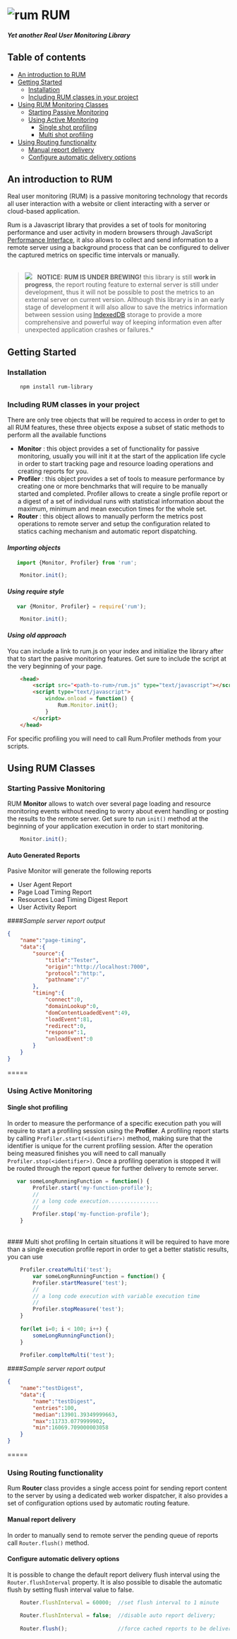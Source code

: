 
# ![rum](https://raw.githubusercontent.com/hammerlyrodrigo/rum/master/static/moonshine.png) **RUM**
##### Yet another **Real User Monitoring Library**


## Table of contents

 - [An introduction to RUM](#an-introduction-to-rum)
 - [Getting Started](#getting-started)
	 - [Installation](#installation)
	 - [Including RUM classes in your project](#importing-objects)
 - [Using RUM Monitoring Classes](#using-rum-classes)
	 - [Starting Passive Monitoring](#starting-passive-monitoring)
	 - [Using Active Monitoring](#using-active-monitoring)
		 - [Single shot profiling](#single-shot-profiling)
		 - [Multi shot profiling](#multi-shot-profiling)
 - [Using Routing functionality](#using-routing-functionality)
 	- [Manual report delivery](#manual-report-delivery)
 	- [Configure automatic delivery options](#configure-automatic-delivery-options)


## **An introduction to RUM**
Real user monitoring (RUM) is a passive monitoring technology that records all user interaction with a website or client interacting with a server or cloud-based application.

Rum is a Javascript library that provides a set of tools for monitoring performance and user activity in modern browsers through JavaScript [Performance Interface](https://developer.mozilla.org/en-US/docs/Web/API/Performance), it also allows to collect and send information to a remote server using a background process that can be configured to deliver the captured metrics on specific time intervals or manually. 
<br>
<br>
> <img src="https://raw.githubusercontent.com/hammerlyrodrigo/rum/master/static/flask.png"/> &nbsp;&nbsp;**NOTICE: RUM IS UNDER BREWING!** this library is still **work in progress**, the report routing feature to external server is still under development, thus it will not be possible to post the metrics to an external server on current version. Although this library is in an early stage of development it will also allow to save the metrics information between session using [IndexedDB](https://developer.mozilla.org/en-US/docs/Web/API/IndexedDB_API/Using_IndexedDB) storage to provide a more comprehensive and powerful way of keeping information even after unexpected application crashes or failures.*


## **Getting Started**


### **Installation**

```shell
	npm install rum-library
```

### **Including RUM classes in your project**

There are only tree objects that will be required to access in order to get to all RUM features, these three
objects expose a subset of static methods to perform all the available functions

 - **Monitor** : this object provides a set of functionality for passive monitoring, usually you will init it at the start of the application life cycle in order to start tracking page and resource loading operations and creating reports for you.
 - **Profiler** : this object provides a set of tools to measure performance by creating one or more benchmarks  that will require to be manually started and completed. Profiler allows to create a single profile report or a digest of a set of individual runs with statistical information about the maximum, minimum and mean execution times for the whole set.
 - **Router** : this object allows to manually perform the metrics post operations to remote server and setup the configuration related to statics caching mechanism and automatic report dispatching.
 
#### ***Importing objects*** 
```javascript
   import {Monitor, Profiler} from 'rum';	

	Monitor.init();
```	
#### ***Using require style*** 
```javascript
   var {Monitor, Profiler} = require('rum');	

	Monitor.init();
```	
	
#### ***Using old approach***

You can include a link to rum.js on your index and initialize the library after that to start the pasive monitoring features. Get sure to include the script at the very beginning of your page.

```html
    <head>
	    <script src="<path-to-rum>/rum.js" type="text/javascript"></script>
	    <script type="text/javascript">
	        window.onload = function() {
	            Rum.Monitor.init();
	        }
	    </script>
    </head>
```


For specific profiling you will need to call Rum.Profiler methods from your scripts.

## **Using RUM Classes**

### **Starting Passive Monitoring**
RUM **Monitor** allows to watch over several page loading and resource monitoring events without needing to worry about event handling or posting the results to the remote server. Get sure to run `init()` method at the beginning of your application execution in order to start monitoring. 

```javascript
	Monitor.init(); 
```		

#### Auto Generated Reports
Pasive Monitor will generate the following reports

- User Agent Report
- Page Load Timing Report
- Resources Load Timing Digest Report
- User Activity Report


####*Sample server report output*
```json
{  
	"name":"page-timing",
	"data":{  
	    "source":{  
	        "title":"Tester",
	        "origin":"http://localhost:7000",
	        "protocol":"http:",
	        "pathname":"/"
	    },
	    "timing":{  
	        "connect":0,
	        "domainLookup":0,
	        "domContentLoadedEvent":49,
	        "loadEvent":81,
	        "redirect":0,
	        "response":1,
	        "unloadEvent":0
	    }
	}
}
```		


=====


### **Using Active Monitoring**		    

#### Single shot profiling
In order to measure the performance of a specific execution path you will require to start a profiling session using the **Profiler**. A profiling report starts by calling `Profiler.start(<identifier>)` method, making sure that the identifier is unique for the current profiling session. After the operation being measured finishes you will need to call manually `Profiler.stop(<identifier>)`. Once a profiling operation is stopped it will be routed through the report queue for further delivery to remote server. 

```javascript
   var someLongRunningFunction = function() {
	    Profiler.start('my-function-profile');
	    //
	    // a long code execution................
	    //
	    Profiler.stop('my-function-profile');
	}	
```		
<br>
#### Multi shot profiling
In certain situations it will be required to have more than a single execution profile report in order to get a better statistic results, you can use


```javascript
	Profiler.createMulti('test');
        var someLongRunningFunction = function() {
	    Profiler.startMeasure('test');
	    //
	    // a long code execution with variable execution time
	    //
	    Profiler.stopMeasure('test');
	}	
	
	for(let i=0; i < 100; i++) {
		someLongRunningFunction();	
	}
	
	Profiler.complteMulti('test');
```	

####*Sample server report output*
```json
{
    "name":"testDigest",
    "data":{
        "name":"testDigest",
        "entries":100,
        "median":13901.39349999663,
        "max":11733.0779999902,
        "min":16069.709000003058
    }
}
```
=====


### **Using Routing functionality**
Rum **Router** class provides a single access point for sending report content to the server by using a dedicated web worker dispatcher, it also provides a set of configuration options used by automatic routing feature.

#### Manual report delivery
In order to manually send to remote server the pending queue of reports call `Router.flush()` method.

#### Configure automatic delivery options
It is possible to change the default report delivery  flush interval using the `Router.flushInterval` property. It is also possible to disable the automatic flush by setting flush interval value to false.

```javascript
	Router.flushInterval = 60000;  //set flush interval to 1 minute
	
	Router.flushInterval = false;  //disable auto report delivery;
	
	Router.flush();                //force cached reports to be delivery to remote server immediately;
```	



